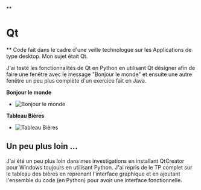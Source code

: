 

**

# Qt

**
Code fait dans le cadre d'une veille technologue sur les Applications de type desktop.
Mon sujet était Qt.

J'ai testé les fonctionnalités de Qt en Python en utilisant Qt désigner afin de faire une fenêtre avec le message "Bonjour le monde" et ensuite une autre fenêtre un peu plus complète d'un exercice fait en Java.

**Bonjour le monde**
- ![Bonjour le monde](https://github.com/Michel-Cavaud/Qt_Python/blob/main/Images/R%C3%A9sultat%20Bonjour.png)

**Tableau Bières**
- ![Tableau Bières](https://github.com/Michel-Cavaud/Qt_Python/blob/main/Images/Bi%C3%A8res_Qt.png)

## Un peu plus loin ...
J'ai été un peu plus loin dans mes investigations en installant QtCreator pour Windows toujours en utilisant Python.
J'ai repris de le TP complet sur le tableau des bières en reprenant l'interface graphique et en ajoutant l'ensemble du code (en Python) pour avoir une interface fonctionnelle.  



